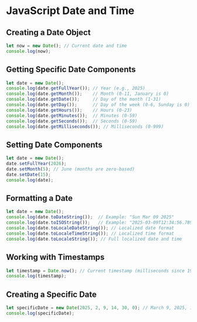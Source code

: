 # JavaScript Date and Time

## Creating a Date Object
```javascript
let now = new Date(); // Current date and time
console.log(now);
```

## Getting Specific Date Components
```javascript
let date = new Date();
console.log(date.getFullYear()); // Year (e.g., 2025)
console.log(date.getMonth());    // Month (0-11, January is 0)
console.log(date.getDate());     // Day of the month (1-31)
console.log(date.getDay());      // Day of the week (0-6, Sunday is 0)
console.log(date.getHours());    // Hours (0-23)
console.log(date.getMinutes());  // Minutes (0-59)
console.log(date.getSeconds());  // Seconds (0-59)
console.log(date.getMilliseconds()); // Milliseconds (0-999)
```

## Setting Date Components
```javascript
let date = new Date();
date.setFullYear(2026);
date.setMonth(5); // June (months are zero-based)
date.setDate(15);
console.log(date);
```

## Formatting a Date
```javascript
let date = new Date();
console.log(date.toDateString());  // Example: "Sun Mar 09 2025"
console.log(date.toISOString());   // Example: "2025-03-09T12:34:56.789Z"
console.log(date.toLocaleDateString()); // Localized date format
console.log(date.toLocaleTimeString()); // Localized time format
console.log(date.toLocaleString()); // Full localized date and time
```

## Working with Timestamps
```javascript
let timestamp = Date.now(); // Current timestamp (milliseconds since 1970)
console.log(timestamp);
```

## Creating a Specific Date
```javascript
let specificDate = new Date(2025, 2, 9, 14, 30, 0); // March 9, 2025, 14:30:00
console.log(specificDate);
